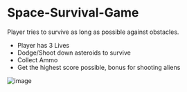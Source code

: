# Space-Survival-Game
Player tries to survive as long as possible against obstacles.

- Player has 3 Lives
- Dodge/Shoot down asteroids to survive
- Collect Ammo
- Get the highest score possible, bonus for shooting aliens

![image](https://user-images.githubusercontent.com/62024550/201507663-35b7137f-9653-4f13-877a-98ce64267ba1.png)
